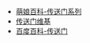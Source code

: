- [萌娘百科-传送门系列](https://zh.moegirl.org.cn/%E4%BC%A0%E9%80%81%E9%97%A8%E7%B3%BB%E5%88%97)
- [传送门维基](https://theportalwiki.com/wiki/Main_Page)
- [百度百科-传送门](https://baike.baidu.com/item/%E4%BC%A0%E9%80%81%E9%97%A8/15935158)
